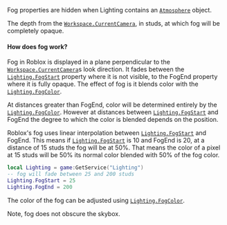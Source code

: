 Fog properties are hidden when Lighting contains an [`Atmosphere`](https://create.roblox.com/docs/reference/engine/classes/Atmosphere)
object.

The depth from the [`Workspace.CurrentCamera`](https://create.roblox.com/docs/reference/engine/classes/Workspace#CurrentCamera), in studs, at which fog
will be completely opaque.
#### How does fog work?

Fog in Roblox is displayed in a plane perpendicular to the
[`Workspace.CurrentCamera`](https://create.roblox.com/docs/reference/engine/classes/Workspace#CurrentCamera)s look direction. It fades between the
[`Lighting.FogStart`](https://create.roblox.com/docs/reference/engine/classes/Lighting#FogStart) property where it is not visible, to the FogEnd
property where it is fully opaque. The effect of fog is it blends color
with the [`Lighting.FogColor`](https://create.roblox.com/docs/reference/engine/classes/Lighting#FogColor).

At distances greater than FogEnd, color will be determined entirely by the
[`Lighting.FogColor`](https://create.roblox.com/docs/reference/engine/classes/Lighting#FogColor). However at distances between
[`Lighting.FogStart`](https://create.roblox.com/docs/reference/engine/classes/Lighting#FogStart) and FogEnd the degree to which the color is
blended depends on the position.

Roblox's fog uses linear interpolation between [`Lighting.FogStart`](https://create.roblox.com/docs/reference/engine/classes/Lighting#FogStart)
and FogEnd. This means if [`Lighting.FogStart`](https://create.roblox.com/docs/reference/engine/classes/Lighting#FogStart) is 10 and FogEnd is
20, at a distance of 15 studs the fog will be at 50%. That means the color
of a pixel at 15 studs will be 50% its normal color blended with 50% of
the fog color.
```lua
local Lighting = game:GetService("Lighting")
-- fog will fade between 25 and 200 studs
Lighting.FogStart = 25
Lighting.FogEnd = 200
```

The color of the fog can be adjusted using [`Lighting.FogColor`](https://create.roblox.com/docs/reference/engine/classes/Lighting#FogColor).

Note, fog does not obscure the skybox.